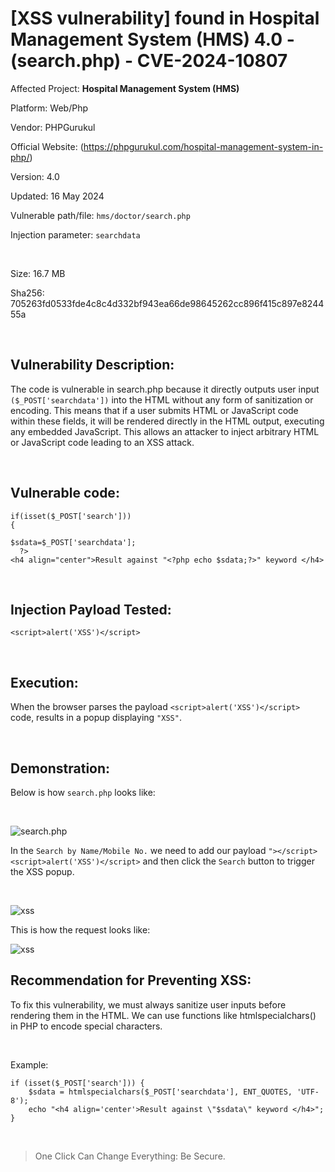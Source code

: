 # [XSS vulnerability] found in Hospital Management System (HMS) 4.0 - (search.php) - CVE-2024-10807

Affected Project: **Hospital Management System (HMS)**

Platform: Web/Php

Vendor: PHPGurukul

Official Website: (https://phpgurukul.com/hospital-management-system-in-php/)

Version: 4.0

Updated: 16 May 2024

Vulnerable path/file: `hms/doctor/search.php`

Injection parameter: `searchdata`

<br />

Size: 16.7 MB

Sha256: 705263fd0533fde4c8c4d332bf943ea66de98645262cc896f415c897e824455a

<br />

## Vulnerability Description:
The code is vulnerable in search.php because it directly outputs user input `($_POST['searchdata'])` into the HTML without any form of sanitization or encoding. This means that if a user submits HTML or JavaScript code within these fields, it will be rendered directly in the HTML output, executing any embedded JavaScript.
This allows an attacker to inject arbitrary HTML or JavaScript code leading to an XSS attack.

<br />

## Vulnerable code:
```
if(isset($_POST['search']))
{ 

$sdata=$_POST['searchdata'];
  ?>
<h4 align="center">Result against "<?php echo $sdata;?>" keyword </h4>
```

<br />

## Injection Payload Tested:

```
<script>alert('XSS')</script>
```

<br />

## Execution:

When the browser parses the payload `<script>alert('XSS')</script>` code, results in a popup displaying `"XSS"`.

<br />

## Demonstration:

Below is how `search.php` looks like:

<br />

![search.php](https://i.postimg.cc/KjpFrrBg/1.png)

In the `Search by Name/Mobile No.` we need to add our payload `"></script><script>alert('XSS')</script>` and then click the `Search` button to trigger the XSS popup.

<br />

![xss](https://i.postimg.cc/52C1Lz06/3.png)


This is how the request looks like:

![xss](https://i.postimg.cc/MGJwDGMt/2.png)



## Recommendation for Preventing XSS:

To fix this vulnerability, we must always sanitize user inputs before rendering them in the HTML. We can use functions like htmlspecialchars() in PHP to encode special characters.

<br />

Example:
```
if (isset($_POST['search'])) { 
    $sdata = htmlspecialchars($_POST['searchdata'], ENT_QUOTES, 'UTF-8');
    echo "<h4 align='center'>Result against \"$sdata\" keyword </h4>";
}
```

<br />

> One Click Can Change Everything: Be Secure.
